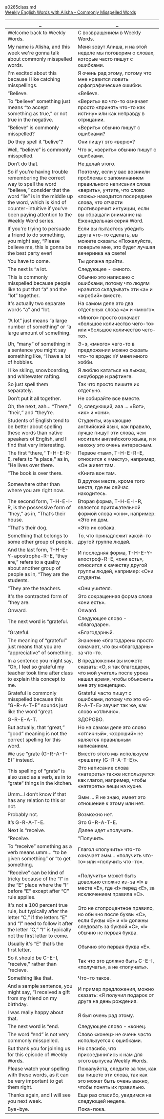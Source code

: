 a0265class.md  
[Weekly English Words with Alisha - Commonly Misspelled Words](https://www.youtube.com/watch?v=2o2PycoibhQ)





_|_
--|--
Welcome back to Weekly Words.|С возвращением в Weekly Words.
My name is Alisha, and this week we're gonna talk about commonly misspelled words.|Меня зовут Алиша, и на этой неделе мы поговорим о словах, которые часто пишут с ошибками.
I'm excited about this because I like catching misspellings.|Я очень рад этому, потому что мне нравится ловить орфографические ошибки.
“Believe.|«Believe.
To “believe” something just means “to accept something as true,” or not true in the negative.|«Верить» во что-то означает просто «принять что-то как истину» или как неправду в отрицании.
“Believe” is commonly misspelled?|«Верить» обычно пишут с ошибками?
Do they spell it “belive”?|Они пишут это «верю»?
Well, “believe” is commonly misspelled.|Что ж, «верить» обычно пишут с ошибками.
Don’t do that.|Не делай этого.
So if you're having trouble remembering the correct way to spell the word “believe,” consider that the word “lie” is in the middle up the word, which is kind of counter-intuitive if you've been paying attention to the Weekly Word series.|Поэтому, если у вас возникли проблемы с запоминанием правильного написания слова «верить», учтите, что слово «ложь» находится посередине слова, что отчасти противоречит интуиции, если вы обращали внимание на Еженедельная серия Word.
If you're trying to persuade a friend to do something, you might say, “Please believe me, this is gonna be the best party ever!|Если вы пытаетесь убедить друга что-то сделать, вы можете сказать: «Пожалуйста, поверьте мне, это будет лучшая вечеринка на свете!
You have to come.|Ты должна прийти.
The next is “a lot.|Следующее - «много.
This is commonly misspelled because people like to put that “a” and the “lot” together.|Обычно это написано с ошибками, потому что людям нравится складывать эти «а» и «жребий» вместе.
It's actually two separate words “a” and “lot.|На самом деле это два отдельных слова «а» и «много».
“A lot” just means “a large number of something” or “a large amount of something.|«Много» просто означает «большое количество чего-то» или «большое количество чего-то».
Uh, “many” of something in a sentence you might say something like, “I have a lot of hobbies.|Э-э, «много» чего-то в предложении можно сказать что-то вроде: «У меня много хобби.
I like skiing, snowboarding, and whitewater rafting.|Я люблю кататься на лыжах, сноуборде и рафтинге.
So just spell them separately.|Так что просто пишите их отдельно.
Don’t put it all together.|Не собирайте все вместе.
Oh, the next, aah… “There,” “their,” and “they’re.|О, следующий, ааа ... «Вот», «их» и «они».
Students of English tend to be better about spelling these words than native speakers of English, and I find that very interesting.|Студенты, изучающие английский язык, как правило, лучше пишут эти слова, чем носители английского языка, и я нахожу это очень интересным.
The first “there,” T-H-E-R-E, refers to “a place,” as in, “He lives over there.|Первое «там», T-H-E-R-E, относится к «месту», например, «Он живет там.
“The book is over there.|«Книга вон там.
Somewhere other than where you are right now.|В другом месте, кроме того места, где вы сейчас находитесь.
The second form, T-H-E-I-R, is the possessive form of “they,” as in, “That’s their house.|Вторая форма, T-H-E-I-R, является притяжательной формой слова «они», например: «Это их дом.
“That's their dog.|«Это их собака.
Something that belongs to some other group of people.|То, что принадлежит какой-то другой группе людей.
And the last form, T-H-E-Y-apostrophe-R-E, “they are,” refers to a quality about another group of people as in, “They are the students.|И последняя форма, T-H-E-Y-апостроф-R-E, «они есть», относится к качеству другой группы людей, например: «Они студенты.
“They are the teachers.|«Они учителя.
It's the contracted form of “they are.|Это сокращенная форма слова «они есть».
Onward.|Onward.
The next word is “grateful.|Следующее слово - «благодарен.
“Grateful.|«Благодарный.
The meaning of “grateful” just means that you are “appreciative” of something.|Значение «благодарен» просто означает, что вы «благодарны» за что-то.
In a sentence you might say, “Oh, I feel so grateful my teacher took time after class to explain this concept to me.|В предложении вы можете сказать: «О, я так благодарен, что мой учитель после урока нашел время, чтобы объяснить мне эту концепцию.
Grateful is commonly misspelled because this “G-R-A-T-E” sounds just like the word “great.|Grateful часто пишут с ошибками, потому что это «G-R-A-T-E» звучит так же, как слово «отлично».
G-R-E-A-T.|ЗДОРОВО.
But actually, that “great,” “good” meaning is not the correct spelling for this word.|Но на самом деле это слово «отличный», «хороший» не является правильным написанием.
We use “grate (G-R-A-T-E)” instead.|Вместо этого мы используем «решетку (G-R-A-T-E)».
This spelling of “grate” is also used as a verb, as in to “grate” things in the kitchen.|Это написание слова «натереть» также используется как глагол, например, чтобы «натереть» вещи на кухне.
Umm...I don’t know if that has any relation to this or not.|Эмм ... Я не знаю, имеет это отношение к этому или нет.
Probably not.|Возможно нет.
It’s G-R-A-T-E.|Это G-R-A-T-E.
Next is “receive.|Далее идет «получить.
“Receive.|"Получить.
To “receive” something as a verb means umm… “to be given something” or “to get something.|Глагол «получить» что-то означает эмм… «получить что-то» или «получить что-то».
“Receive” can be kind of tricky because of the “I” in the “E” place where the “I” before “E” except after “C” rule applies.|«Получить» может быть довольно сложно из-за «I» в месте «E», где «I» перед «E», за исключением правила «C».
It's not a 100 percent true rule, but typically after the letter “C,” if the letters “E” and “I” need to follow it after the letter “C,” “I” is typically not the first letter to come.|Это не стопроцентное правило, но обычно после буквы «C», если буквы «E» и «I» должны следовать за буквой «C», «I» обычно не первая буква.
Usually it's “E” that’s the first letter.|Обычно это первая буква «Е».
So it should be C-E-I, “receive,” rather than “recieve.|Так что это должно быть C-E-I, «получать», а не «получать».
Something like that.|Что-то такое.
And a sample sentence, you might say, “I received a gift from my friend on my birthday.|И пример предложения, можно сказать: «Я получил подарок от друга на день рождения.
I was really happy about that.|Я был очень рад этому.
The next word is “end.|Следующее слово - «конец.
The word “end” is not very commonly misspelled.|Слово «конец» не очень часто используется с ошибками.
But thank you for joining us for this episode of Weekly Words.|Но спасибо, что присоединились к нам для этого выпуска Weekly Words.
Please watch your spelling with these words, as it can be very important to get them right.|Пожалуйста, следите за тем, как вы пишете эти слова, так как это может быть очень важно, чтобы понять их правильно.
Thanks again, and I will see you next week.|Еще раз спасибо, увидимся на следующей неделе.
Bye-bye.|Пока-пока.
